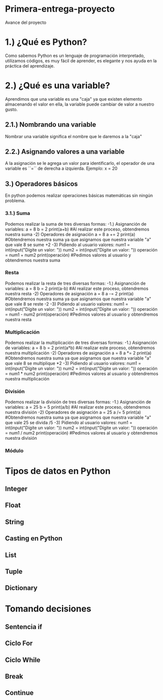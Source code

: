 # Primera-entrega-proyecto
Avance del proyecto
# 1.) ¿Qué es Python?
Como sabemos Python es un lenguaje de programación interpretado, utilizamos códigos, es muy fácil de aprender, es elegante y nos ayuda en la práctica del aprendizaje.
# 2.) ¿Qué es una variable?
Aprendimos que una variable es una "caja" ya que existen elemento almacenando el valor en ella, la variable puede cambiar de valor a nuestro gusto.
## 2.1.) Nombrando una variable
Nombrar una variable significa el nombre que le daremos a la "caja" 
## 2.2.) Asignando valores a una variable
A la asignación se le agrega un valor para identificarlo, el operador de una variable es ´´=´´ de derecha a izquierda.
Ejemplo:
x = 20
## 3.) Operadores básicos
En python podemos realizar operaciones básicas matemáticas sin ningún problema.
### 3.1.) Suma
Podemos realizar la suma de tres diversas formas:
-1.) Asignanción de variables:
a = 8
b = 2
print(a+b) #Al realizar este proceso, obtendremos nuestra suma
-2) Operadores de asignación
a = 8
a += 2
print(a) #Obtendremos nuestra suma ya que asignamos que nuestra variable "a" que vale 8 se sume +2
-3) Pidiendo al usuario valores:
num1 = int(input("Dígite un valor: "))
num2 = int(input("Dígite un valor: "))
operación = num1 + num2
print(operación) #Pedimos valores al usuario y obtendremos nuestra suma
### Resta
Podemos realizar la resta de tres diversas formas:
-1.) Asignanción de variables:
a = 8
b = 2
print(a-b) #Al realizar este proceso, obtendremos nuestra resta
-2) Operadores de asignación
a = 8
a -= 2
print(a) #Obtendremos nuestra suma ya que asignamos que nuestra variable "a" que vale 8 se reste -2
-3) Pidiendo al usuario valores:
num1 = int(input("Dígite un valor: "))
num2 = int(input("Dígite un valor: "))
operación = num1 - num2
print(operación) #Pedimos valores al usuario y obtendremos nuestra resta
### Multiplicación
Podemos realizar la multiplicación de tres diversas formas:
-1.) Asignanción de variables:
a = 8
b = 2
print(a*b) #Al realizar este proceso, obtendremos nuestra multiplicación
-2) Operadores de asignación
a = 8
a *= 2
print(a) #Obtendremos nuestra suma ya que asignamos que nuestra variable "a" que vale 8 se multiplique *2
-3) Pidiendo al usuario valores:
num1 = int(input("Dígite un valor: "))
num2 = int(input("Dígite un valor: "))
operación = num1 * num2
print(operación) #Pedimos valores al usuario y obtendremos nuestra multiplicación
### División
Podemos realizar la división de tres diversas formas:
-1.) Asignanción de variables:
a = 25
b = 5
print(a/b) #Al realizar este proceso, obtendremos nuestra división
-2) Operadores de asignación
a = 25
a /= 5
print(a) #Obtendremos nuestra suma ya que asignamos que nuestra variable "a" que vale 25 se divida /5
-3) Pidiendo al usuario valores:
num1 = int(input("Dígite un valor: "))
num2 = int(input("Dígite un valor: "))
operación = num1 / num2
print(operación) #Pedimos valores al usuario y obtendremos nuestra división
### Módulo

# Tipos de datos en Python

## Integer

## Float

## String

## Casting en Python

## List

## Tuple

## Dictionary

# Tomando decisiones

## Sentencia if

## Ciclo For

## Ciclo While

## Break

## Continue
